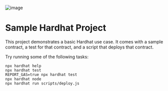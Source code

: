 

![image](https://github.com/thinhnguyenvku/nftmarketplace_templace/assets/88602320/e6323654-3e2d-4369-a702-a2b3a8fbdfba)


# Sample Hardhat Project

This project demonstrates a basic Hardhat use case. It comes with a sample contract, a test for that contract, and a script that deploys that contract.

Try running some of the following tasks:

```shell
npx hardhat help
npx hardhat test
REPORT_GAS=true npx hardhat test
npx hardhat node
npx hardhat run scripts/deploy.js
```
